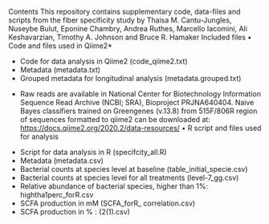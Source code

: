 Contents
This repository contains supplementary code, data-files and scripts from the fiber specificity study by Thaisa M. Cantu-Jungles, Nuseybe Bulut, Eponine Chambry, Andrea Ruthes, Marcello Iacomini, Ali Keshavarzian, Timothy A. Johnson and Bruce R. Hamaker
Included files
•	Code and files used in Qiime2*
- Code for data analysis in Qiime2 (code_qiime2.txt)
- Metadata (metadata.txt) 
- Grouped metadata for longitudinal analysis (metadata.grouped.txt)
* Raw reads are available in National Center for Biotechnology Information Sequence Read Archive (NCBI; SRA), Bioproject PRJNA640404. Naive Bayes classifiers trained on Greengenes (v.13.8) from 515F/806R region of sequences formatted to qiime2 can be downloaded at: https://docs.qiime2.org/2020.2/data-resources/
•	R script and files used for analysis
- Script for data analysis in R (specifcity_all.R)
- Metadata (metadata.csv)
- Bacterial counts at species level at baseline (table_initial_specie.csv)
- Bacterial counts at species level for all treatments (level-7_gg.csv)
- Relative abundance of bacterial species, higher than 1%: hightha1perc_forR.csv
- SCFA production in mM (SCFA_forR_ correlation.csv)
- SCFA production in % : (2(1).csv)
